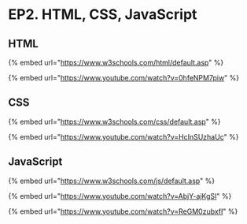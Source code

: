 # EP2. HTML, CSS, JavaScript

## HTML

{% embed url="https://www.w3schools.com/html/default.asp" %}

{% embed url="https://www.youtube.com/watch?v=0hfeNPM7piw" %}

## CSS

{% embed url="https://www.w3schools.com/css/default.asp" %}

{% embed url="https://www.youtube.com/watch?v=HcInSUzhaUc" %}

## JavaScript

{% embed url="https://www.w3schools.com/js/default.asp" %}

{% embed url="https://www.youtube.com/watch?v=AbjY-ajKgSI" %}

{% embed url="https://www.youtube.com/watch?v=ReGM0zubxfI" %}
